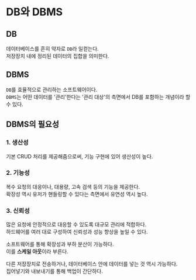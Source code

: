 # DB와 DBMS


## DB

데이터베이스를 흔히 약자로 `DB`라 일컫는다.  
저장장치 내에 정리된 데이터의 집합을 의미한다.


## DBMS

`DB`를 효율적으로 관리하는 소프트웨어이다.  
`DBMS`는 어떤 데이터를 '관리'한다는 '관리 대상'의 측면에서 DB를 포함하는 개념이라 할 수 있다.


## DBMS의 필요성

### 1. 생산성

기본 CRUD 처리를 제공해줌으로써, 기능 구현에 있어 생산성이 높다.

### 2. 기능성

복수 요청의 대응이나, 대용량, 고속 검색 등의 기능을 제공한다.   
확장성 역시 유저가 핸들링할 수 있다는 측면에서 유연성 역시 높다.

### 3. 신뢰성

많은 요청에 안정적으로 대응할 수 있도록 대규모 관리에 적합하다.  
하드웨어를 여러 대로 구성하여 신뢰성과 성능 향상을 높일 수 있다.

소프트웨어를 통해 확장성과 부하 분산이 가능하다.  
이를 **스케일 아웃**이라 부른다.  

다른 저장장치로 전송하거나, 데이터베이스 안에 데이터를 넣는 것 역시 가능하다.  
집어넣기와 내보내기를 통해 백업이 간단하다.
